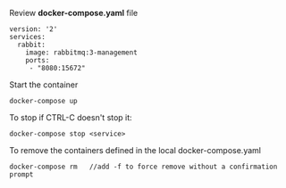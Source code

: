 Review **docker-compose.yaml** file

    version: '2'
    services:
      rabbit:
        image: rabbitmq:3-management
        ports:
         - "8080:15672"

Start the container

    docker-compose up

To stop if CTRL-C doesn't stop it:

    docker-compose stop <service>

To remove the containers defined in the local docker-compose.yaml

    docker-compose rm   //add -f to force remove without a confirmation prompt




